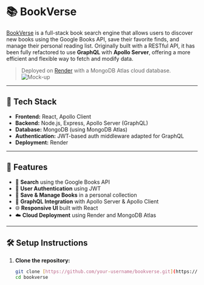 # 📚 BookVerse

[BookVerse](https://bookverse-1-ocad.onrender.com) is a full-stack book search engine that allows users to discover new books using the Google Books API, save their favorite finds, and manage their personal reading list. Originally built with a RESTful API, it has been fully refactored to use **GraphQL** with **Apollo Server**, offering a more efficient and flexible way to fetch and modify data.

> Deployed on [Render]([https://render.com/](https://bookverse-1-ocad.onrender.com)) with a MongoDB Atlas cloud database.
> ![Mock-up](https://github.com/user-attachments/assets/abccad42-a621-48cf-928a-80c5cf4e9bfc)

---

## 🚀 Tech Stack

- **Frontend:** React, Apollo Client
- **Backend:** Node.js, Express, Apollo Server (GraphQL)
- **Database:** MongoDB (using MongoDB Atlas)
- **Authentication:** JWT-based auth middleware adapted for GraphQL
- **Deployment:** Render

---

## 🔧 Features

- 🔎 **Search** using the Google Books API
- 🔐 **User Authentication** using JWT
- 💾 **Save & Manage Books** in a personal collection
- 🔄 **GraphQL Integration** with Apollo Server & Apollo Client
- 🌐 **Responsive UI** built with React
- ☁️ **Cloud Deployment** using Render and MongoDB Atlas

---

## 🛠️ Setup Instructions

1. **Clone the repository:**

   ```bash
   git clone [https://github.com/your-username/bookverse.git](https://github.com/gabipayan/BookVerse)
   cd bookverse
